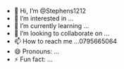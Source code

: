 - 👋 Hi, I’m @Stephens1212
- 👀 I’m interested in ...
- 🌱 I’m currently learning ...
- 💞️ I’m looking to collaborate on ...
- 📫 How to reach me ...0795665064
- 😄 Pronouns: ...
- ⚡ Fun fact: ...

<!---
Stephens1212/Stephens1212 is a ✨ special ✨ repository because its `README.md` (this file) appears on your GitHub profile.
You can click the Preview link to take a look at your changes.
--->
